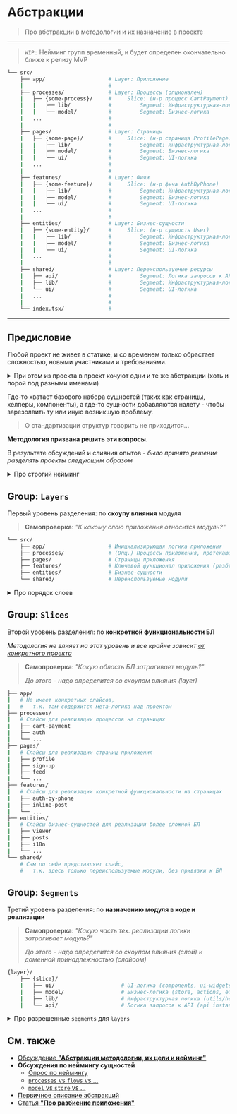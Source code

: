 [src-disc]: https://github.com/feature-sliced/wiki/discussions/31
[disc-poll]: https://github.com/feature-sliced/wiki/discussions/31#discussioncomment-464894
[disc-list]: https://github.com/feature-sliced/wiki/discussions/
[disc-processes]: https://github.com/feature-sliced/wiki/discussions/20
[disc-model]: https://github.com/feature-sliced/wiki/discussions/68
[disc-usability]: https://github.com/feature-sliced/wiki/discussions/65
[tg-description]: https://t.me/atomicdesign/18951
[ref-app-splitting]: ../concepts/app-splitting.md
[ref-naming-adaptability]: ../concepts/naming-adaptability.md

# Абстракции
> Про абстракции в методологии и их назначение в проекте

---

> `WIP:` Нейминг групп временный, и будет определен окончательно ближе к релизу MVP

<!-- TODO: Надо позже будет всеж определиться - куда это класть, и как называть (абстракции ли?) -->

```sh
└── src/
    ├── app/                    # Layer: Приложение
    |                           #
    ├── processes/              # Layer: Процессы (опционален)
    |   ├── {some-process}/     #     Slice: (н-р процесс CartPayment)
    |   |   ├── lib/            #         Segment: Инфраструктурная-логика (хелперы)
    |   |   └── model/          #         Segment: Бизнес-логика
    |   ...                     #
    |                           #
    ├── pages/                  # Layer: Страницы
    |   ├── {some-page}/        #     Slice: (н-р страница ProfilePage)
    |   |   ├── lib/            #         Segment: Инфраструктурная-логика (хелперы)
    |   |   ├── model/          #         Segment: Бизнес-логика
    |   |   └── ui/             #         Segment: UI-логика
    |   ...                     #
    |                           #
    ├── features/               # Layer: Фичи
    |   ├── {some-feature}/     #     Slice: (н-р фича AuthByPhone)
    |   |   ├── lib/            #         Segment: Инфраструктурная-логика (хелперы)
    |   |   ├── model/          #         Segment: Бизнес-логика
    |   |   └── ui/             #         Segment: UI-логика
    |   ...                     #
    |                           #
    ├── entities/               # Layer: Бизнес-сущности
    |   ├── {some-entity}/      #     Slice: (н-р сущность User)
    |   |   ├── lib/            #         Segment: Инфраструктурная-логика (хелперы)
    |   |   ├── model/          #         Segment: Бизнес-логика
    |   |   └── ui/             #         Segment: UI-логика
    |   ...                     #
    |                           #
    ├── shared/                 # Layer: Переиспользуемые ресурсы
    |   ├── api/                #         Segment: Логика запросов к API
    |   ├── lib/                #         Segment: Инфраструктурная-логика (хелперы)
    |   └── ui/                 #         Segment: UI-логика
    |   ...                     #
    |                           #
    └── index.tsx/              #
```

---

## Предисловие

Любой проект не живет в статике, и со временем только обрастает сложностью, новыми участниками и требованиями.

<details>
<summary>При этом из проекта в проект кочуют одни и те же абстракции (хоть и порой под разными именами)</summary>

> - `screens` / `pages` / `layouts`
> - `core` / `app`
> - `shared` / `common` / `lib`
> - `ui` / `components`
> - `model` / `store` / `state`
> - `api` / `services`
</details>

Где-то хватает базового набора сущностей (таких как страницы, хелперы, компоненты), а где-то сущности добавляются налету - чтобы зарезолвить ту или иную возникшую проблему.
> О стандартизации структур говорить не приходится...

**Методология призвана решить эти вопросы.**

В результате обсуждений и слияния опытов - *было принято решение разделять проекты следующим образом*

<details>
<summary>Про строгий нейминг</summary>

Отдельной проблемой для core-team - было прийти к единому неймингу сущностей
> Очевидно, что каждый привык называть по-своему, даже учитывая что у всех в голове `feature-based` подход к структуре

И создавалось немало тредов (как минимум [общий][disc-poll], [про процессы][disc-processes], [про модели][disc-model]) - с главным вопросом: **"как же нам назвать сущности, чтобы пользователю не захотелось их переименовать?"**
> [Мы приняли строгую позицию, касаемо адаптивности нейминга][ref-naming-adaptability] - чтобы в feature-sliced проектах была та самая стандартизация, которой не хватает в мире фронтенда

В итоге, путем трейдоффов и обсуждений - пришли к тому варианту, который расписан ниже
</details>

## Group: `Layers`
Первый уровень разделения: по **скоупу влияния** модуля

> **Самопроверка**: *"К какому слою приложения относится модуль?"*

```sh
└── src/
    ├── app/                    # Инициализирующая логика приложения
    ├── processes/              # (Опц.) Процессы приложения, протекающие над страницами
    ├── pages/                  # Страницы приложения
    ├── features/               # Ключевой функционал приложения (разбитый по фичам)
    ├── entities/               # Бизнес-сущности
    └── shared/                 # Переиспользуемые модули
```

<details>
<summary>Про порядок слоев</summary>

<!-- FIXME Возможно это уже где-то есть, но я упорно не могу найти доку -->

Если посмотреть на порядок слоев - то можно выделить две последовательности:
1. **По уровню знания/ответственности**
    > Модуль "знает" только про себя и нижележащие модули, но не выше лежащие
    >
    > Это же влияет и на разрешенные импорты
    > - `app > *processes > ... > entities > shared`
2. **По уровню опасности изменений**
    > Чем ниже расположен модуль - тем опаснее вносить в него изменения
    >
    > Т.к. скорее всего он заиспользован во многих вышележащих слоях
    > - `shared > entities > ... > *processes > app`

</details>

## Group: `Slices`
Второй уровень разделения: по **конкретной функциональности БЛ**

*Методология не влияет на этот уровень и все крайне зависит [от конкретного проекта][disc-usability]*

> **Самопроверка**: *"Какую область БЛ затрагивает модуль?"*
> 
> *До этого - надо определится со скоупом влияния (layer)*

```sh
├── app/
|   # Не имеет конкретных слайсов, 
|   #   т.к. там содержится мета-логика над проектом
├── processes/
|   # Слайсы для реализации процессов на страницах
|   ├── cart-payment
|   ├── auth
|   └── ...
├── pages/
|   # Слайсы для реализации страниц приложения
|   ├── profile
|   ├── sign-up
|   ├── feed
|   └── ...
├── features/
|   # Слайсы для реализации конкретной функциональности на страницах
|   ├── auth-by-phone
|   ├── inline-post
|   └── ...
├── entities/
|   # Слайсы бизнес-сущностей для реализации более сложной БЛ
|   ├── viewer
|   ├── posts
|   ├── i18n
|   └── ...
└── shared/
    # Сам по себе представляет слайс, 
    #   т.к. здесь только переиспользуемые модули, без привязки к БЛ
```

## Group: `Segments`
Третий уровень разделения: по **назначению модуля в коде и реализации**

> **Самопроверка**: *"Какую часть тех. реализации логики затрагивает модуль?"*
> 
> *До этого - надо определится со скоупом влияния (слой) и доменной принадлежностью (слайсом)*

```sh
{layer}/
    ├── {slice}/
    |   ├── ui/                     # UI-логика (components, ui-widgets, ...)
    |   ├── model/                  # Бизнес-логика (store, actions, effects, reducers, ...)
    |   ├── lib/                    # Инфраструктурная логика (utils/helpers)
    |   └── api/                    # Логика запросов к API (api instances, requests, ...)
```

<details>
<summary>Про разрешенные <code>segments</code> для <code>layers</code></summary>

Конечно, хочется, чтобы **любой из перечисленных выше сегментов** можно было положить внутри слайса **любого слоя**

Однако [опыт и дискуссии][disc-list] показали, что лучше и логичнее ограничить каждый слой на используемые внутри сегменты

**Общие правила:**
- (\*) Чем выше расположен слой - тем больше он знает про БЛ приложения и наоборот
- (\*\*) API логику *рекомендуется* класть в `shared`, чтобы не распылялась по проекту
    > Как правило - она общая и представлена в виде единых инстансов
    >
    > **Edge-cases**: *GraphQL*, *react-query hooks*

**Для конкретных слоев:**
1. `app`: Обычно не включает в себя слайсы и содержит логику инициализации
    > Имеющиеся сегменты не совсем подходят, а потому используются обычно `/hocs`, `/styles` и т.д.
    > 
    > Очень зависит от проекта и вряд ли решается методологией
2. `processes`: Обычно слайсы внутри включают в себя только бизнес-логику, без отображения (\*)
    > Разрешенные сегменты: `lib`, `model`, `**api`
3. `pages`: Обычно слайсы внутри включают в себя ui- и model- композицию различных фичей для конкретной страницы
    > Разрешенные сегменты: `ui`, `lib`, `model`, `**api`
4. `features`: Обычно слайсы внутри включают в себя композицию сущностей и реализацию БЛ в модели + отображение
    > Разрешенные сегменты: `ui`, `lib`, `model`, `**api`
5. `entities`: Обычно слайсы внутри представляют разрозненный набор подмодулей для использования
    > Разрешенные сегменты: `ui`, `lib`, `model`, `**api`
6. `shared`: Обычно содержат только инфраструктурную логику без БЛ \*)
    > Разрешенные сегменты: `ui`, `lib`, `api`

</details>

## См. также
- [Обсуждение **"Абстракции методологии, их цели и нейминг"**][src-disc]
- **Обсуждения по неймингу сущностей**
    - [Опрос по неймингу][disc-poll]
    - [`processes` vs `flows` vs ...][disc-processes]
    - [`model` vs `store` vs ...][disc-model]
- [Первичное описание абстракций][tg-description]
- [Статья **"Про разбиение приложения"**][ref-app-splitting]
